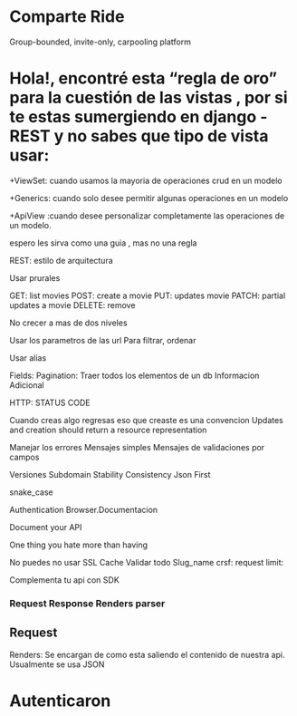 Comparte Ride
=============

Group-bounded, invite-only, carpooling platform
# Hola!, encontré esta “regla de oro” para la cuestión de las vistas , por si te estas sumergiendo en django -REST y no sabes que tipo de vista usar:
+ViewSet: cuando usamos la mayoria de operaciones crud en un modelo

+Generics: cuando solo desee permitir algunas operaciones en un modelo

+ApiView :cuando desee personalizar completamente las operaciones de un modelo.

espero les sirva como una guia , mas no una regla

REST: estilo de arquitectura

Usar prurales

GET: list movies
POST: create a movie
PUT: updates movie
PATCH: partial updates a movie
DELETE: remove

No crecer a mas de dos niveles

Usar los parametros de las url
Para filtrar, ordenar

Usar alias

Fields:
Pagination:
Traer todos los elementos de un db
Informacion Adicional


HTTP: STATUS CODE

Cuando creas algo regresas eso que creaste es una convencion
Updates and creation should return a resource representation

Manejar los errores
Mensajes simples
Mensajes de validaciones por campos

Versiones
Subdomain
Stability
Consistency
Json First

snake_case

Authentication
Browser.Documentacion

Document your API

One thing you hate more than having

No puedes no usar SSL
Cache
Validar todo
Slug_name
crsf:
request limit:


Complementa tu api con SDK


### Request Response Renders parser
## Request
Renders: Se encargan de como esta saliendo el contenido
de nuestra api.
Usualmente se usa JSON

# Autenticaron

